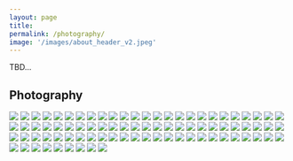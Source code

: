 ```yaml
---
layout: page
title:  
permalink: /photography/
image: '/images/about_header_v2.jpeg'
---
```

TBD...

## Photography 

![](/images/photography/cnfts/VizDotLifePhotographySeriesOne0001resized_25.jpg) 
![](/images/photography/cnfts/VizDotLifePhotographySeriesOne0002resized_25.jpg) 
![](/images/photography/cnfts/VizDotLifePhotographySeriesOne0003resized_25.jpg) 
![](/images/photography/cnfts/VizDotLifePhotographySeriesOne0004resized_25.jpg) 
![](/images/photography/cnfts/VizDotLifePhotographySeriesOne0005resized_25.jpg) 
![](/images/photography/cnfts/VizDotLifePhotographySeriesOne0006resized_25.jpg) 
![](/images/photography/cnfts/VizDotLifePhotographySeriesOne0007resized_25.jpg) 
![](/images/photography/cnfts/VizDotLifePhotographySeriesOne0008resized_25.jpg) 
![](/images/photography/cnfts/VizDotLifePhotographySeriesOne0009resized_25.jpg) 
![](/images/photography/cnfts/VizDotLifePhotographySeriesOne0010resized_25.jpg) 
![](/images/photography/cnfts/VizDotLifePhotographySeriesOne0011resized_25.jpg) 
![](/images/photography/cnfts/VizDotLifePhotographySeriesOne0012resized_25.jpg) 
![](/images/photography/cnfts/VizDotLifePhotographySeriesOne0013resized_25.jpg) 
![](/images/photography/cnfts/VizDotLifePhotographySeriesOne0014resized_25.jpg) 
![](/images/photography/cnfts/VizDotLifePhotographySeriesOne0015resized_25.jpg) 
![](/images/photography/cnfts/VizDotLifePhotographySeriesOne0016resized_25.jpg) 
![](/images/photography/cnfts/VizDotLifePhotographySeriesOne0017resized_25.jpg) 
![](/images/photography/cnfts/VizDotLifePhotographySeriesOne0018resized_25.jpg) 
![](/images/photography/cnfts/VizDotLifePhotographySeriesOne0019resized_25.jpg) 
![](/images/photography/cnfts/VizDotLifePhotographySeriesOne0020resized_25.jpg) 
![](/images/photography/cnfts/VizDotLifePhotographySeriesOne0021resized_25.jpg) 
![](/images/photography/cnfts/VizDotLifePhotographySeriesOne0022resized_25.jpg) 
![](/images/photography/cnfts/VizDotLifePhotographySeriesOne0023resized_25.jpg) 
![](/images/photography/cnfts/VizDotLifePhotographySeriesOne0024resized_25.jpg) 
![](/images/photography/cnfts/VizDotLifePhotographySeriesOne0025resized_25.jpg) 
![](/images/photography/cnfts/VizDotLifePhotographySeriesOne0026resized_25.jpg) 
![](/images/photography/cnfts/VizDotLifePhotographySeriesOne0027resized_25.jpg) 
![](/images/photography/cnfts/VizDotLifePhotographySeriesOne0028resized_25.jpg) 
![](/images/photography/cnfts/VizDotLifePhotographySeriesOne0029resized_25.jpg) 
![](/images/photography/cnfts/VizDotLifePhotographySeriesOne0030resized_25.jpg) 
![](/images/photography/cnfts/VizDotLifePhotographySeriesOne0031resized_25.jpg) 
![](/images/photography/cnfts/VizDotLifePhotographySeriesOne0032resized_25.jpg) 
![](/images/photography/cnfts/VizDotLifePhotographySeriesOne0033resized_25.jpg) 
![](/images/photography/cnfts/VizDotLifePhotographySeriesOne0034resized_25.jpg) 
![](/images/photography/cnfts/VizDotLifePhotographySeriesOne0035resized_25.jpg) 
![](/images/photography/cnfts/VizDotLifePhotographySeriesOne0036resized_25.jpg) 
![](/images/photography/cnfts/VizDotLifePhotographySeriesOne0037resized_25.jpg) 
![](/images/photography/cnfts/VizDotLifePhotographySeriesOne0038resized_25.jpg) 
![](/images/photography/cnfts/VizDotLifePhotographySeriesOne0039resized_25.jpg) 
![](/images/photography/cnfts/VizDotLifePhotographySeriesOne0040resized_25.jpg) 
![](/images/photography/cnfts/VizDotLifePhotographySeriesOne0041resized_25.jpg) 
![](/images/photography/cnfts/VizDotLifePhotographySeriesOne0042resized_25.jpg) 
![](/images/photography/cnfts/VizDotLifePhotographySeriesOne0043resized_25.jpg) 
![](/images/photography/cnfts/VizDotLifePhotographySeriesOne0044resized_25.jpg) 
![](/images/photography/cnfts/VizDotLifePhotographySeriesOne0045resized_25.jpg) 
![](/images/photography/cnfts/VizDotLifePhotographySeriesOne0046resized_25.jpg) 
![](/images/photography/cnfts/VizDotLifePhotographySeriesOne0047resized_25.jpg) 
![](/images/photography/cnfts/VizDotLifePhotographySeriesOne0048resized_25.jpg) 
![](/images/photography/cnfts/VizDotLifePhotographySeriesOne0049resized_25.jpg) 
![](/images/photography/cnfts/VizDotLifePhotographySeriesOne0050resized_25.jpg) 
![](/images/photography/cnfts/VizDotLifePhotographySeriesOne0051resized_25.jpg) 
![](/images/photography/cnfts/VizDotLifePhotographySeriesOne0052resized_25.jpg) 
![](/images/photography/cnfts/VizDotLifePhotographySeriesOne0053resized_25.jpg) 
![](/images/photography/cnfts/VizDotLifePhotographySeriesOne0054resized_25.jpg) 
![](/images/photography/cnfts/VizDotLifePhotographySeriesOne0055resized_25.jpg) 
![](/images/photography/cnfts/VizDotLifePhotographySeriesOne0056resized_25.jpg) 
![](/images/photography/cnfts/VizDotLifePhotographySeriesOne0057resized_25.jpg) 
![](/images/photography/cnfts/VizDotLifePhotographySeriesOne0058resized_25.jpg) 
![](/images/photography/cnfts/VizDotLifePhotographySeriesOne0059resized_25.jpg) 
![](/images/photography/cnfts/VizDotLifePhotographySeriesOne0060resized_25.jpg) 
![](/images/photography/cnfts/VizDotLifePhotographySeriesOne0061resized_25.jpg) 
![](/images/photography/cnfts/VizDotLifePhotographySeriesOne0062resized_25.jpg) 
![](/images/photography/cnfts/VizDotLifePhotographySeriesOne0063resized_25.jpg) 
![](/images/photography/cnfts/VizDotLifePhotographySeriesOne0064resized_25.jpg) 
![](/images/photography/cnfts/VizDotLifePhotographySeriesOne0065resized_25.jpg) 
![](/images/photography/cnfts/VizDotLifePhotographySeriesOne0066resized_25.jpg) 
![](/images/photography/cnfts/VizDotLifePhotographySeriesOne0067resized_25.jpg) 
![](/images/photography/cnfts/VizDotLifePhotographySeriesOne0068resized_25.jpg) 
![](/images/photography/cnfts/VizDotLifePhotographySeriesOne0069resized_25.jpg) 
![](/images/photography/cnfts/VizDotLifePhotographySeriesOne0070resized_25.jpg) 
![](/images/photography/cnfts/VizDotLifePhotographySeriesOne0071resized_25.jpg) 
![](/images/photography/cnfts/VizDotLifePhotographySeriesOne0072resized_25.jpg) 
![](/images/photography/cnfts/VizDotLifePhotographySeriesOne0073resized_25.jpg) 
![](/images/photography/cnfts/VizDotLifePhotographySeriesOne0074resized_25.jpg) 
![](/images/photography/cnfts/VizDotLifePhotographySeriesOne0075resized_25.jpg) 
![](/images/photography/cnfts/VizDotLifePhotographySeriesOne0076resized_25.jpg) 
![](/images/photography/cnfts/VizDotLifePhotographySeriesOne0077resized_25.jpg) 
![](/images/photography/cnfts/VizDotLifePhotographySeriesOne0078resized_25.jpg) 
![](/images/photography/cnfts/VizDotLifePhotographySeriesOne0079resized_25.jpg) 
![](/images/photography/cnfts/VizDotLifePhotographySeriesOne0080resized_25.jpg) 
![](/images/photography/cnfts/VizDotLifePhotographySeriesOne0081resized_25.jpg) 
![](/images/photography/cnfts/VizDotLifePhotographySeriesOne0082resized_25.jpg) 
![](/images/photography/cnfts/VizDotLifePhotographySeriesOne0083resized_25.jpg) 
![](/images/photography/cnfts/VizDotLifePhotographySeriesOne0084resized_25.jpg) 
